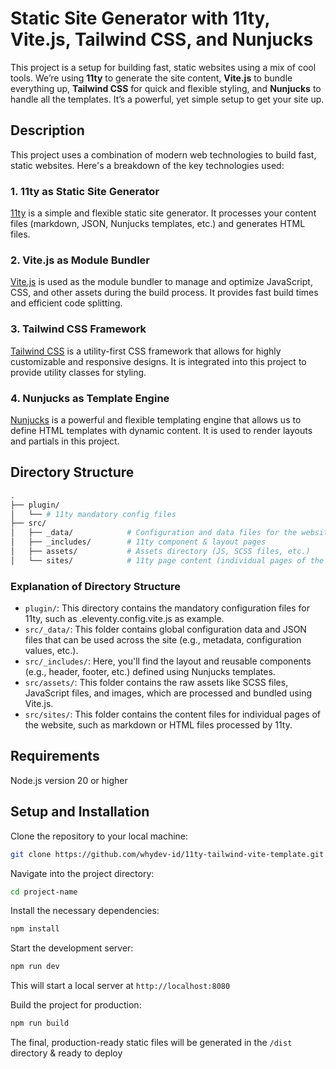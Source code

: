 # Static Site Generator with 11ty, Vite.js, Tailwind CSS, and Nunjucks

This project is a setup for building fast, static websites using a mix of cool tools. We’re using **11ty** to generate the site content, **Vite.js** to bundle everything up, **Tailwind CSS** for quick and flexible styling, and **Nunjucks** to handle all the templates. It’s a powerful, yet simple setup to get your site up.

## Description

This project uses a combination of modern web technologies to build fast, static websites. Here's a breakdown of the key technologies used:

### 1. 11ty as Static Site Generator

[11ty](https://www.11ty.dev/) is a simple and flexible static site generator. It processes your content files (markdown, JSON, Nunjucks templates, etc.) and generates HTML files.

### 2. Vite.js as Module Bundler

[Vite.js](https://vitejs.dev/) is used as the module bundler to manage and optimize JavaScript, CSS, and other assets during the build process. It provides fast build times and efficient code splitting.

### 3. Tailwind CSS Framework

[Tailwind CSS](https://tailwindcss.com/) is a utility-first CSS framework that allows for highly customizable and responsive designs. It is integrated into this project to provide utility classes for styling.

### 4. Nunjucks as Template Engine

[Nunjucks](https://mozilla.github.io/nunjucks/) is a powerful and flexible templating engine that allows us to define HTML templates with dynamic content. It is used to render layouts and partials in this project.

## Directory Structure

```bash
.
├── plugin/
│   └── # 11ty mandatory config files
├── src/
│   ├── _data/            # Configuration and data files for the website
│   ├── _includes/        # 11ty component & layout pages
│   ├── assets/           # Assets directory (JS, SCSS files, etc.)
│   └── sites/            # 11ty page content (individual pages of the site)
```

### Explanation of Directory Structure
- `plugin/`: This directory contains the mandatory configuration files for 11ty, such as .eleventy.config.vite.js as example.
- `src/_data/`: This folder contains global configuration data and JSON files that can be used across the site (e.g., metadata, configuration values, etc.).
- `src/_includes/`: Here, you'll find the layout and reusable components (e.g., header, footer, etc.) defined using Nunjucks templates.
- `src/assets/`: This folder contains the raw assets like SCSS files, JavaScript files, and images, which are processed and bundled using Vite.js.
- `src/sites/`: This folder contains the content files for individual pages of the website, such as markdown or HTML files processed by 11ty.

## Requirements
Node.js version 20 or higher

## Setup and Installation
Clone the repository to your local machine:

```bash
git clone https://github.com/whydev-id/11ty-tailwind-vite-template.git
```

Navigate into the project directory:

```bash
cd project-name
```

Install the necessary dependencies:

```bash
npm install
```

Start the development server:
```bash
npm run dev
```
This will start a local server at `http://localhost:8080`

Build the project for production:
```bash
npm run build
```
The final, production-ready static files will be generated in the `/dist` directory & ready to deploy